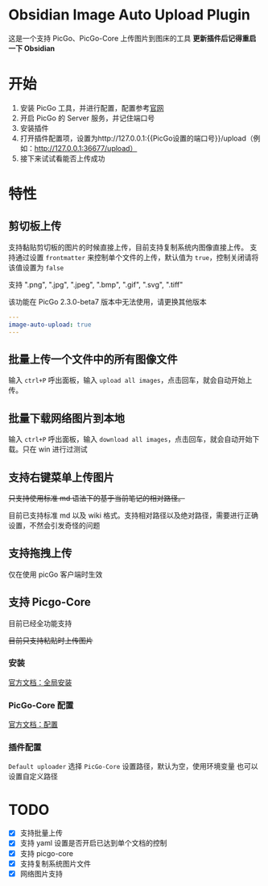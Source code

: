 # Obsidian Image Auto Upload Plugin

这是一个支持 PicGo、PicGo-Core 上传图片到图床的工具
**更新插件后记得重启一下 Obsidian**

# 开始

1. 安装 PicGo 工具，并进行配置，配置参考[官网](https://github.com/Molunerfinn/PicGo)
2. 开启 PicGo 的 Server 服务，并记住端口号
3. 安装插件
4. 打开插件配置项，设置为http://127.0.0.1:{{PicGo设置的端口号}}/upload（例如：http://127.0.0.1:36677/upload）
5. 接下来试试看能否上传成功

# 特性

## 剪切板上传

支持黏贴剪切板的图片的时候直接上传，目前支持复制系统内图像直接上传。
支持通过设置 `frontmatter` 来控制单个文件的上传，默认值为 `true`，控制关闭请将该值设置为 `false`

支持 ".png", ".jpg", ".jpeg", ".bmp", ".gif", ".svg", ".tiff"

该功能在 PicGo 2.3.0-beta7 版本中无法使用，请更换其他版本

```yaml
---
image-auto-upload: true
---
```

## 批量上传一个文件中的所有图像文件

输入 `ctrl+P` 呼出面板，输入 `upload all images`，点击回车，就会自动开始上传。

## 批量下载网络图片到本地

输入 `ctrl+P` 呼出面板，输入 `download all images`，点击回车，就会自动开始下载。只在 win 进行过测试

## 支持右键菜单上传图片

~~只支持使用标准 md 语法下的基于当前笔记的相对路径。~~

目前已支持标准 md 以及 wiki 格式。支持相对路径以及绝对路径，需要进行正确设置，不然会引发奇怪的问题

## 支持拖拽上传

仅在使用 picGo 客户端时生效

## 支持 Picgo-Core

目前已经全功能支持

~~目前只支持粘贴时上传图片~~

### 安装

[官方文档：全局安装](https://picgo.github.io/PicGo-Core-Doc/zh/guide/getting-started.html#%E5%85%A8%E5%B1%80%E5%AE%89%E8%A3%85)

### PicGo-Core 配置

[官方文档：配置](https://picgo.github.io/PicGo-Core-Doc/zh/guide/config.html#%E9%BB%98%E8%AE%A4%E9%85%8D%E7%BD%AE%E6%96%87%E4%BB%B6)

### 插件配置

`Default uploader` 选择 `PicGo-Core`
设置路径，默认为空，使用环境变量
也可以设置自定义路径

# TODO

- [x] 支持批量上传
- [x] 支持 yaml 设置是否开启已达到单个文档的控制
- [x] 支持 picgo-core
- [x] 支持复制系统图片文件
- [x] 网络图片支持

